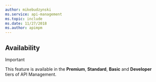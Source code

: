 ```yaml
---
author: mikebudzynski
ms.service: api-management
ms.topic: include
ms.date: 11/27/2018
ms.author: apimpm
---
```


## Availability

> [!IMPORTANT]
> This feature is available in the **Premium**, **Standard**, **Basic** and **Developer** tiers of API Management.
